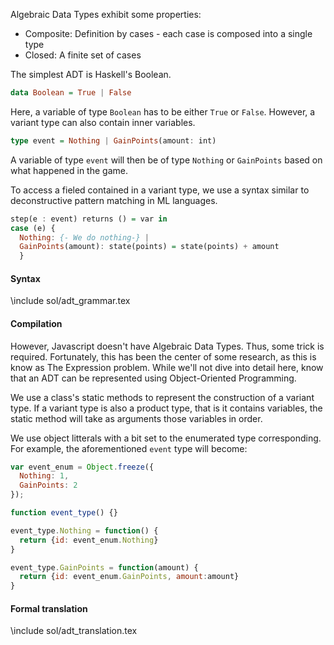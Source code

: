 Algebraic Data Types exhibit some properties:
* Composite: Definition by cases - each case is composed into a single type
* Closed: A finite set of cases


The simplest ADT is Haskell's Boolean.

```haskell
data Boolean = True | False
```

Here, a variable of type `Boolean` has to be either `True` or `False`.
However, a variant type can also contain inner variables.

```haskell
type event = Nothing | GainPoints(amount: int)
```

A variable of type `event` will then be of type `Nothing` or `GainPoints` based on what happened in the game.

To access a fieled contained in a variant type, we use a syntax similar to deconstructive pattern matching in ML languages.

```haskell
step(e : event) returns () = var in
case (e) {
  Nothing: {- We do nothing-} |
  GainPoints(amount): state(points) = state(points) + amount
  }
```

#### Syntax
\include sol/adt_grammar.tex

#### Compilation

However, Javascript doesn't have Algebraic Data Types.
Thus, some trick is required. Fortunately, this has been the center of some research, as this is know
as The Expression problem.
While we'll not dive into detail here, know that an ADT can be represented
using Object-Oriented Programming.

We use a class's static methods to represent the construction of a variant type.
If a variant type is also a product type, that is it contains variables, the static method will take
as arguments those variables in order.

We use object litterals with a bit set to the enumerated type corresponding.
For example, the aforementioned `event` type will become:

```javascript
var event_enum = Object.freeze({
  Nothing: 1,
  GainPoints: 2
});

function event_type() {}

event_type.Nothing = function() {
  return {id: event_enum.Nothing}
}

event_type.GainPoints = function(amount) {
  return {id: event_enum.GainPoints, amount:amount}
}
```

#### Formal translation

\include sol/adt_translation.tex
